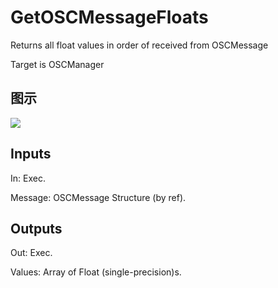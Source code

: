 # GetOSCMessageFloats

Returns all float values in order of received from OSCMessage

Target is OSCManager

## 图示

![]($-20221218-18054762.png)

## Inputs

In: Exec.

Message: OSCMessage Structure (by ref).  

## Outputs

Out: Exec.

Values: Array of Float (single-precision)s.

